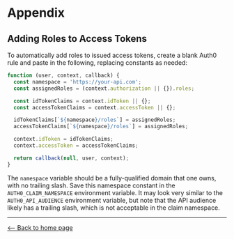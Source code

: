 # Appendix

## Adding Roles to Access Tokens

To automatically add roles to issued access tokens, create a blank Auth0 rule
and paste in the following, replacing constants as needed:

```javascript
function (user, context, callback) {
  const namespace = 'https://your-api.com';
  const assignedRoles = (context.authorization || {}).roles;

  const idTokenClaims = context.idToken || {};
  const accessTokenClaims = context.accessToken || {};

  idTokenClaims[`${namespace}/roles`] = assignedRoles;
  accessTokenClaims[`${namespace}/roles`] = assignedRoles;

  context.idToken = idTokenClaims;
  context.accessToken = accessTokenClaims;

  return callback(null, user, context);
}

```

The `namespace` variable should be a fully-qualified domain that one owns, with
no trailing slash. Save this namespace constant in the `AUTH0_CLAIM_NAMESPACE`
environment variable. It may look very similar to the `AUTH0_API_AUDIENCE`
environment variable, but note that the API audience likely has a trailing
slash, which is not acceptable in the claim namespace.

---

[⟵ Back to home page](../README.md)
